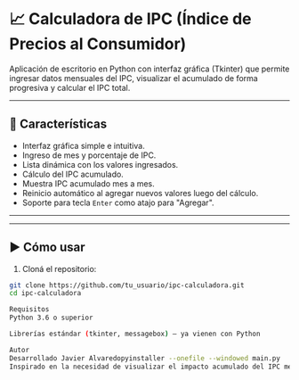 # 📈 Calculadora de IPC (Índice de Precios al Consumidor)

Aplicación de escritorio en Python con interfaz gráfica (Tkinter) que permite ingresar datos mensuales del IPC, visualizar el acumulado de forma progresiva y calcular el IPC total.

---

## 🧮 Características

- Interfaz gráfica simple e intuitiva.
- Ingreso de mes y porcentaje de IPC.
- Lista dinámica con los valores ingresados.
- Cálculo del IPC acumulado.
- Muestra IPC acumulado mes a mes.
- Reinicio automático al agregar nuevos valores luego del cálculo.
- Soporte para tecla `Enter` como atajo para "Agregar".

---

---

## ▶️ Cómo usar

1. Cloná el repositorio:

```bash
git clone https://github.com/tu_usuario/ipc-calculadora.git
cd ipc-calculadora

Requisitos
Python 3.6 o superior

Librerías estándar (tkinter, messagebox) — ya vienen con Python

Autor
Desarrollado Javier Alvaredopyinstaller --onefile --windowed main.py
Inspirado en la necesidad de visualizar el impacto acumulado del IPC mes a mes.
